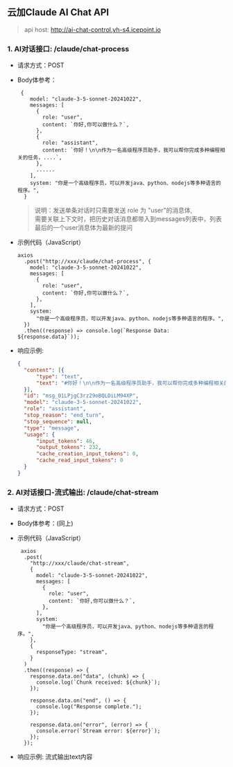 ## 云加Claude AI Chat API


> api host: http://ai-chat-control.yh-s4.icepoint.io

### 1. AI对话接口: /claude/chat-process

- 请求方式：POST
- Body体参考：
  ```
   {
      model: "claude-3-5-sonnet-20241022",
      messages: [
        {
          role: "user",
          content: `你好,你可以做什么？`,
        },
        {
          role: "assistant",
          content: `你好！\n\n作为一名高级程序员助手，我可以帮你完成多种编程相关的任务，....`,
        },
        ......  
      ],
      system: "你是一个高级程序员，可以开发java、python、nodejs等多种语言的程序。",
    }
  ```
  > 说明：发送单条对话时只需要发送  role 为 "user"的消息体,<br /> 需要关联上下文时，把历史对话消息都带入到messages列表中，列表最后的一个user消息体为最新的提问

- 示例代码（JavaScript）

  ```
  axios
    .post("http://xxx/claude/chat-process", {
      model: "claude-3-5-sonnet-20241022",
      messages: [
        {
          role: "user",
          content: `你好,你可以做什么？`,
        },
      ],
      system:
        "你是一个高级程序员，可以开发java、python、nodejs等多种语言的程序。",
    })
    .then((response) => console.log(`Response Data: ${response.data}`));
  ```
  
- 响应示例:
  ```json
  {
    "content": [{
    	"type": "text",
    	"text": "#你好！\n\n作为一名高级程序员助手，我可以帮你完成多种编程相关的任务..."
    }],
    "id": "msg_01LPjgC3rz29oBQLDiLM94XP",
    "model": "claude-3-5-sonnet-20241022",
    "role": "assistant",
    "stop_reason": "end_turn",
    "stop_sequence": null,
    "type": "message",
    "usage": {
    	"input_tokens": 46,
    	"output_tokens": 232,
    	"cache_creation_input_tokens": 0,
    	"cache_read_input_tokens": 0
    }
  }
  ```
  
### 2. AI对话接口-流式输出: /claude/chat-stream

- 请求方式：POST
- Body体参考：(同上)
- 示例代码（JavaScript）

  ```
   axios
    .post(
      "http://xxx/claude/chat-stream",
      {
        model: "claude-3-5-sonnet-20241022",
        messages: [
          {
            role: "user",
            content: `你好,你可以做什么？`,
          },
        ],
        system:
          "你是一个高级程序员，可以开发java、python、nodejs等多种语言的程序。",
      },
      {
        responseType: "stream",
      }
    )
    .then((response) => {
      response.data.on("data", (chunk) => {
        console.log(`Chunk received: ${chunk}`);
      });

      response.data.on("end", () => {
        console.log("Response complete.");
      });

      response.data.on("error", (error) => {
        console.error(`Stream error: ${error}`);
      });
    });
  ```


- 响应示例: 流式输出text内容

